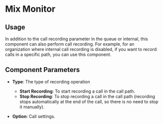 # Mix Monitor

## Usage

In addition to the call recording parameter in the queue or internal, this component can also perform call recording. For example, for an organization where internal call recording is disabled, if you want to record calls in a specific path, you can use this component.

## Component Parameters

- **Type**: The type of recording operation
  - **Start Recording**: To start recording a call in the call path.
  - **Stop Recording**: To stop recording a call in the call path (recording stops automatically at the end of the call, so there is no need to stop it manually).

- **Option**: Call settings.